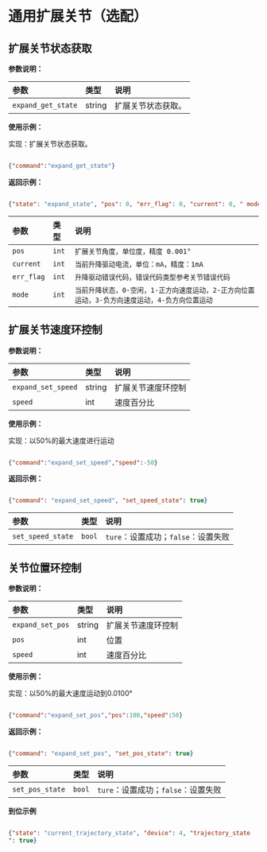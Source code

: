# 通用扩展关节（选配）

## 扩展关节状态获取

**参数说明：**

| 参数                    | 类型 | 说明                            |
|:----------------------|:---|:------------------------------|
|`expand_get_state`|   string   | 扩展关节状态获取。          |


**使用示例：**

实现：扩展关节状态获取。

```json

{"command":"expand_get_state"}

```

**返回示例：**

```json

{"state": "expand_state", "pos": 0, "err_flag": 0, "current": 0, " mode": 0}

```

| 参数                | 类型     | 说明      |
|:------------------|:-------|:----------------------------------------|
|`pos`            | `int` |`扩展关节角度，单位度，精度 0.001°` |
|`current`        | `int` |`当前升降驱动电流，单位：mA，精度：1mA` |
|`err_flag`       | `int` |`升降驱动错误代码，错误代码类型参考关节错误代码` |
|`mode`           | `int` |`当前升降状态，0-空闲，1-正方向速度运动，2-正方向位置运动，3-负方向速度运动，4-负方向位置运动`|



## 扩展关节速度环控制

**参数说明：**

| 参数                    | 类型 | 说明                            |
|:----------------------|:---|:------------------------------|
|`expand_set_speed`|   string   | 扩展关节速度环控制          |
|`speed`|   int   | 速度百分比          |


**使用示例：**

实现：以50%的最大速度进行运动

```json

{"command":"expand_set_speed","speed":-50}

```

**返回示例：**

```json

{"command": "expand_set_speed", "set_speed_state": true}

```

| 参数                | 类型     | 说明      |
|:------------------|:-------|:----------------------------------------|
|`set_speed_state`            | `bool` |`ture`：设置成功；`false`：设置失败 |



## 关节位置环控制

**参数说明：**

| 参数                    | 类型 | 说明                            |
|:----------------------|:---|:------------------------------|
|`expand_set_pos`|   string   | 扩展关节速度环控制          |
|`pos`|   int   | 位置          |
|`speed`|   int   | 速度百分比          |


**使用示例：**

实现：以50%的最大速度运动到0.0100°

```json

{"command":"expand_set_pos","pos":100,"speed":50}

```

**返回示例：**

```json

{"command": "expand_set_pos", "set_pos_state": true}

```

| 参数                | 类型     | 说明      |
|:------------------|:-------|:----------------------------------------|
|`set_pos_state`            | `bool` |`ture`：设置成功；`false`：设置失败 |

**到位示例**

```json

{"state": "current_trajectory_state", "device": 4, "trajectory_state
": true}

```

